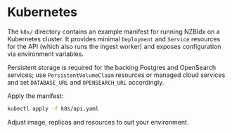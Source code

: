 # Kubernetes

The `k8s/` directory contains an example manifest for running NZBIdx on a
Kubernetes cluster. It provides minimal `Deployment` and `Service` resources for
the API (which also runs the ingest worker) and exposes configuration via
environment variables.

Persistent storage is required for the backing Postgres and OpenSearch
services; use `PersistentVolumeClaim` resources or managed cloud services and
set `DATABASE_URL` and `OPENSEARCH_URL` accordingly.

Apply the manifest:

```bash
kubectl apply -f k8s/api.yaml
```

Adjust image, replicas and resources to suit your environment.
